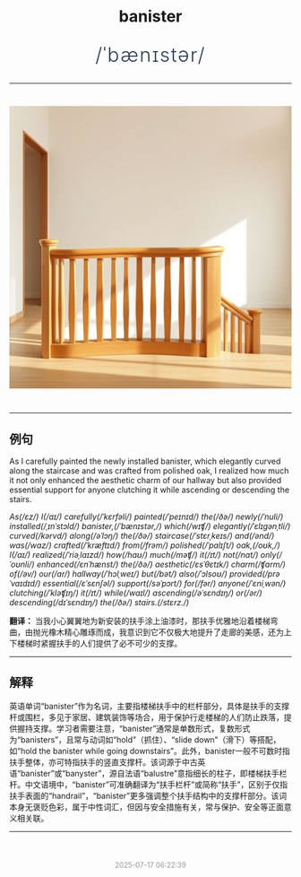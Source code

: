 <div align="center">

# banister

<div style="margin: 30px 0;">
<h1 style="font-size: 2.5em; font-weight: 300; letter-spacing: 2px; margin: 0; color: #2c3e50;">
/ˈbænɪstər/
</h1>
</div>

</div>

---

<div align="center" style="margin: 40px 0;">

![banister](images/banister.png)

</div>

---

## 例句

As I carefully painted the newly installed banister, which elegantly curved along the staircase and was crafted from polished oak, I realized how much it not only enhanced the aesthetic charm of our hallway but also provided essential support for anyone clutching it while ascending or descending the stairs.

*As(/ɛz/) I(/aɪ/) carefully(/ˈkɛrfəli/) painted(/ˈpeɪnɪd/) the(/ðə/) newly(/ˈnuli/) installed(/ˌɪnˈstɔld/) banister,(/ˈbænɪstər,/) which(/wɪʧ/) elegantly(/ˈɛlɪgənˌtli/) curved(/kərvd/) along(/əˈlɔŋ/) the(/ðə/) staircase(/ˈstɛrˌkeɪs/) and(/ənd/) was(/wɑz/) crafted(/ˈkræftɪd/) from(/frəm/) polished(/ˈpɑlɪʃt/) oak,(/oʊk,/) I(/aɪ/) realized(/ˈriəˌlaɪzd/) how(/haʊ/) much(/məʧ/) it(/ɪt/) not(/nɑt/) only(/ˈoʊnli/) enhanced(/ɛnˈhænst/) the(/ðə/) aesthetic(/ɛsˈθɛtɪk/) charm(/ʧɑrm/) of(/əv/) our(/ɑr/) hallway(/ˈhɔlˌweɪ/) but(/bət/) also(/ˈɔlsoʊ/) provided(/prəˈvaɪdɪd/) essential(/ɛˈsɛnʃəl/) support(/səˈpɔrt/) for(/fər/) anyone(/ˈɛniˌwən/) clutching(/ˈkləʧɪŋ/) it(/ɪt/) while(/waɪl/) ascending(/əˈsɛndɪŋ/) or(/ər/) descending(/dɪˈsɛndɪŋ/) the(/ðə/) stairs.(/stɛrz./)*

**翻译：** 当我小心翼翼地为新安装的扶手涂上油漆时，那扶手优雅地沿着楼梯弯曲，由抛光橡木精心雕琢而成，我意识到它不仅极大地提升了走廊的美感，还为上下楼梯时紧握扶手的人们提供了必不可少的支撑。

---

## 解释

英语单词“banister”作为名词，主要指楼梯扶手中的栏杆部分，具体是扶手的支撑杆或围栏，多见于家居、建筑装饰等场合，用于保护行走楼梯的人们防止跌落，提供握持支撑。学习者需要注意，“banister”通常是单数形式，复数形式为“banisters”，且常与动词如“hold”（抓住）、“slide down”（滑下）等搭配，如“hold the banister while going downstairs”。此外，banister一般不可数时指扶手整体，亦可特指扶手的竖直支撑杆。该词源于中古英语“banister”或“banyster”，源自法语“balustre”意指细长的柱子，即楼梯扶手栏杆。中文语境中，“banister”可准确翻译为“扶手栏杆”或简称“扶手”，区别于仅指扶手表面的“handrail”，“banister”更多强调整个扶手结构中的支撑杆部分。该词本身无褒贬色彩，属于中性词汇，但因与安全措施有关，常与保护、安全等正面意义相关联。


---

<div align="center" style="margin-top: 50px;">
<small style="color: #999; font-size: 0.9em;">2025-07-17 06:22:39</small>
</div>
